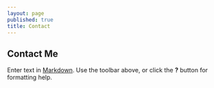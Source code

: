 ```yaml
---
layout: page
published: true
title: Contact
---
```

## Contact Me

Enter text in [Markdown](http://daringfireball.net/projects/markdown/). Use the toolbar above, or click the **?** button for formatting help.
